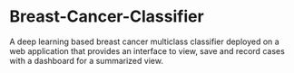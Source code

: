 # Breast-Cancer-Classifier
A deep learning based breast cancer multiclass classifier deployed on a web application that provides an interface to view, save and record cases with a dashboard for a summarized view. 
